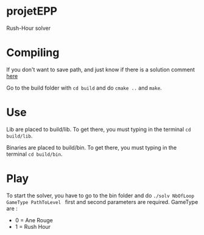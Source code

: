 # projetEPP
Rush-Hour solver
# Compiling
If you don't want to save path, and just know if there is a solution comment [here](https://github.com/norips/Rush-Hour-Solver/blob/master/includes/solv.h#L16)

Go to the build folder with `cd build` and do `cmake ..` and `make`. 

# Use
Lib are placed to build/lib.
To get there, you must typing in the terminal `cd build/lib`.

Binaries are placed to build/bin.
To get there, you must typing in the terminal `cd build/bin`.

# Play
To start the solver, you have to go to the bin folder and do `./solv NbOfLoop GameType PathToLevel ` first and second parameters are required.
GameType are : 
* 0 = Ane Rouge
* 1 = Rush Hour

